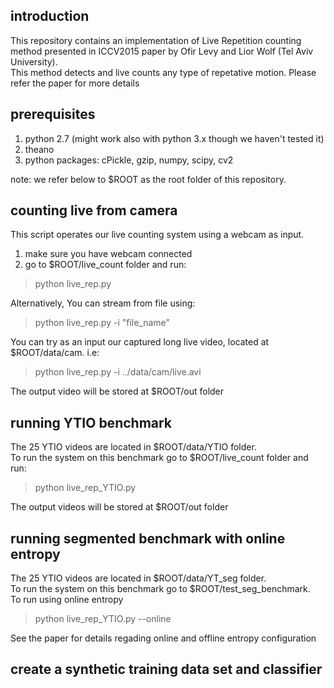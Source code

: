 introduction
----------------------------------------------------

This repository contains an implementation of Live Repetition counting method presented in ICCV2015 paper by Ofir Levy and Lior Wolf (Tel Aviv University).  
This method detects and live counts any type of repetative motion. Please refer the paper for more details

prerequisites
----------------------------------------------------

1. python 2.7 (might work also with python 3.x though we haven't tested it)
2. theano
3. python packages: cPickle, gzip, numpy, scipy, cv2

note: we refer below to $ROOT as the root folder of this repository.

counting live from camera
----------------------------------------------------

This script operates our live counting system using a webcam as input.  
1. make sure you have webcam connected  
2. go to $ROOT/live_count folder and run:
> python live_rep.py 

Alternatively, You can stream from file using:  
> python live_rep.py -i "file_name"

You can try as an input our captured long live video, located at $ROOT/data/cam. i.e: 
> python live_rep.py -i ../data/cam/live.avi

The output video will be stored at $ROOT/out folder

running YTIO benchmark
----------------------------------------------------

The 25 YTIO videos are located in $ROOT/data/YTIO folder.  
To run the system on this benchmark go to $ROOT/live_count folder and run:
> python live_rep_YTIO.py 

The output videos will be stored at $ROOT/out folder


running segmented benchmark with online entropy
----------------------------------------------------

The 25 YTIO videos are located in $ROOT/data/YT_seg folder.  
To run the system on this benchmark go to $ROOT/test_seg_benchmark.  
To run using online entropy
> python live_rep_YTIO.py --online


See the paper for details regading online and offline entropy configuration





create a synthetic training data set and classifier
----------------------------------------------------

